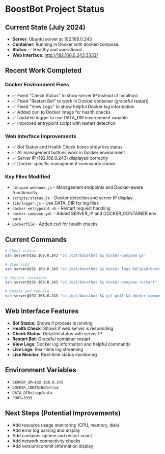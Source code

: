 # BoostBot Project Status

## Current State (July 2024)
- **Server**: Ubuntu server at 192.168.0.243
- **Container**: Running in Docker with docker-compose
- **Status**: ✅ Healthy and operational
- **Web Interface**: http://192.168.0.243:3333/

## Recent Work Completed

### Docker Environment Fixes
- ✅ Fixed "Check Status" to show server IP instead of localhost
- ✅ Fixed "Restart Bot" to work in Docker container (graceful restart)
- ✅ Fixed "View Logs" to show helpful Docker log information
- ✅ Added curl to Docker image for health checks
- ✅ Updated logger to use DATA_DIR environment variable
- ✅ Improved entrypoint script with restart detection

### Web Interface Improvements
- ✅ Bot Status and Health Check boxes show live status
- ✅ All management buttons work in Docker environment
- ✅ Server IP (192.168.0.243) displayed correctly
- ✅ Docker-specific management commands shown

### Key Files Modified
- `helipad-webhook.js` - Management endpoints and Docker-aware functionality
- `scripts/status.js` - Docker detection and server IP display
- `lib/logger.js` - Use DATA_DIR for log files
- `docker-entrypoint.sh` - Restart request handling
- `docker-compose.yml` - Added SERVER_IP and DOCKER_CONTAINER env vars
- `Dockerfile` - Added curl for health checks

## Current Commands
```bash
# Check status
ssh server@192.168.0.243 "cd /opt/boostbot && docker-compose ps"

# View logs
ssh server@192.168.0.243 "cd /opt/boostbot && docker logs helipad-boostbot"

# Restart container
ssh server@192.168.0.243 "cd /opt/boostbot && docker-compose restart"

# Update and rebuild
ssh server@192.168.0.243 "cd /opt/boostbot && git pull && docker-compose down && docker-compose up -d --build"
```

## Web Interface Features
- **Bot Status**: Shows if process is running
- **Health Check**: Shows if web server is responding
- **Check Status**: Detailed status with server IP
- **Restart Bot**: Graceful container restart
- **View Logs**: Docker log information and helpful commands
- **Live Logs**: Real-time log streaming
- **Live Monitor**: Real-time status monitoring

## Environment Variables
- `SERVER_IP=192.168.0.243`
- `DOCKER_CONTAINER=true`
- `DATA_DIR=/app/data`
- `PORT=3333`

## Next Steps (Potential Improvements)
- Add resource usage monitoring (CPU, memory, disk)
- Add error log parsing and display
- Add container uptime and restart count
- Add network connectivity checks
- Add version/commit information display 